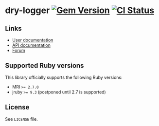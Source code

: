 <!--- this file is synced from dry-rb/template-gem project -->
[gem]: https://rubygems.org/gems/dry-logger
[actions]: https://github.com/dry-rb/dry-logger/actions

# dry-logger [![Gem Version](https://badge.fury.io/rb/dry-logger.svg)][gem] [![CI Status](https://github.com/dry-rb/dry-logger/workflows/ci/badge.svg)][actions]

## Links

* [User documentation](https://dry-rb.org/gems/dry-logger)
* [API documentation](http://rubydoc.info/gems/dry-logger)
* [Forum](https://discourse.dry-rb.org)

## Supported Ruby versions

This library officially supports the following Ruby versions:

* MRI `>= 2.7.0`
* jruby `>= 9.3` (postponed until 2.7 is supported)

## License

See `LICENSE` file.
